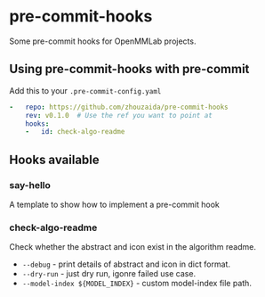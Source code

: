 # pre-commit-hooks

Some pre-commit hooks for OpenMMLab projects.

## Using pre-commit-hooks with pre-commit

Add this to your `.pre-commit-config.yaml`

```yaml
-   repo: https://github.com/zhouzaida/pre-commit-hooks
    rev: v0.1.0  # Use the ref you want to point at
    hooks:
    -   id: check-algo-readme
```
## Hooks available

### say-hello

A template to show how to implement a pre-commit hook

### check-algo-readme

Check whether the abstract and icon exist in the algorithm readme.

* `--debug` - print details of abstract and icon in dict format.
* `--dry-run` - just dry run, igonre failed use case.
* `--model-index ${MODEL_INDEX}` - custom model-index file path.
